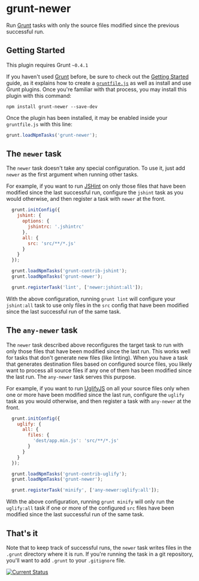 # grunt-newer

Run [Grunt](http://gruntjs.com/) tasks with only the source files modified since the previous successful run.

## Getting Started
This plugin requires Grunt `~0.4.1`

If you haven't used [Grunt](http://gruntjs.com/) before, be sure to check out the [Getting Started](http://gruntjs.com/getting-started) guide, as it explains how to create a [`gruntfile.js`](http://gruntjs.com/sample-gruntfile) as well as install and use Grunt plugins. Once you're familiar with that process, you may install this plugin with this command:

```shell
npm install grunt-newer --save-dev
```

Once the plugin has been installed, it may be enabled inside your `gruntfile.js` with this line:

```js
grunt.loadNpmTasks('grunt-newer');
```

## The `newer` task

The `newer` task doesn't take any special configuration.  To use it, just add `newer` as the first argument when running other tasks.

For example, if you want to run [JSHint](https://npmjs.org/package/grunt-contrib-jshint) on only those files that have been modified since the last successful run, configure the `jshint` task as you would otherwise, and then register a task with `newer` at the front.

```js
  grunt.initConfig({
    jshint: {
      options: {
        jshintrc: '.jshintrc'
      },
      all: {
        src: 'src/**/*.js'
      }
    }
  });

  grunt.loadNpmTasks('grunt-contrib-jshint');
  grunt.loadNpmTasks('grunt-newer');

  grunt.registerTask('lint', ['newer:jshint:all']);
```

With the above configuration, running `grunt lint` will configure your `jshint:all` task to use only files in the `src` config that have been modified since the last successful run of the same task.

## The `any-newer` task

The `newer` task described above reconfigures the target task to run with only those files that have been modified since the last run.  This works well for tasks that don't generate new files (like linting).  When you have a task that generates destination files based on configured source files, you likely want to process all source files if any one of them has been modified since the last run.  The `any-newer` task serves this purpose.

For example, if you want to run [UglifyJS](https://npmjs.org/package/grunt-contrib-uglify) on all your source files only when one or more have been modified since the last run, configure the `uglify` task as you would otherwise, and then register a task with `any-newer` at the front.


```js
  grunt.initConfig({
    uglify: {
      all: {
        files: {
          'dest/app.min.js': 'src/**/*.js'
        }
      }
    }
  });

  grunt.loadNpmTasks('grunt-contrib-uglify');
  grunt.loadNpmTasks('grunt-newer');

  grunt.registerTask('minify', ['any-newer:uglify:all']);
```

With the above configuration, running `grunt minify` will only run the `uglify:all` task if one or more of the configured `src` files have been modified since the last successful run of the same task.

## That's it

Note that to keep track of successful runs, the `newer` task writes files in the `.grunt` directory where it is run.  If you're running the task in a git repository, you'll want to add `.grunt` to your `.gitignore` file.

[![Current Status](https://secure.travis-ci.org/tschaub/grunt-newer.png?branch=master)](https://travis-ci.org/tschaub/grunt-newer)
